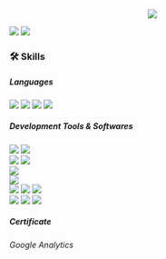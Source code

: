 <div align=center>  
  <img src="https://capsule-render.vercel.app/api?type=soft&color=6B8FC3&height=116&section=header&text=Hyunji%20Kim&fontSize=50&animation=fadeIn&fontColor=FFFFFF" /> 
</div>

<div align=left>
</div>

[<img src="https://img.shields.io/badge/Gmail-EA4335?style=flat-square&logo=Gmail&logoColor=white"/>](mailto:hjk021@khu.ac.kr) 
[<img src="https://img.shields.io/badge/Notion-000000?style=flat-square&logo=Notion&logoColor=white"/>](https://read-me.notion.site/Hyunji-Kim-9dbdb62cc84347feb85b3c58225bb63b)

### 🛠️ **Skills**

##### Languages
<img src="https://img.shields.io/badge/Python-3766AB?style=flat-square&logo=Python&logoColor=white"/> <img src="https://img.shields.io/badge/C++-00599C?style=flat-square&logo=C%2B%2B&logoColor=white"/> <img src="https://img.shields.io/badge/R-276DC3?style=flat-square&logo=R&logoColor=white"/> <img src="https://img.shields.io/badge/Dart-0175C2?style=flat-square&logo=Dart&logoColor=white"/> 

##### Development Tools & Softwares
<img src="https://img.shields.io/badge/Google Colab-F9AB00?style=flat-square&logo=GoogleColab&logoColor=white"/> <img src="https://img.shields.io/badge/Pytorch-EE4C2C?style=flat-square&logo=Pytorch&logoColor=white"/> <br>
<img src="https://img.shields.io/badge/Visual Studio-5C2D91?style=flat-square&logo=VisualStudio&logoColor=white"/> <img src="https://img.shields.io/badge/Visual Studio Code-007ACC?style=flat-square&logo=VisualStudioCode&logoColor=white"/> <br>
<img src="https://img.shields.io/badge/MySQL-4479A1?style=flat-square&logo=MySQL&logoColor=white"/> <br> 
<img src="https://img.shields.io/badge/RStudio-75AADB?style=flat-square&logo=RStudio&logoColor=white"/> <br>
<img src="https://img.shields.io/badge/Flutter-02569B?style=flat-square&logo=Flutter&logoColor=white"/> <img src="https://img.shields.io/badge/Firebase-FFCA28?style=flat-square&logo=Firebase&logoColor=white"/> <img src="https://img.shields.io/badge/Android Studio-3DDC84?style=flat-square&logo=AndroidStudio&logoColor=white"/> <br>
<img src="https://img.shields.io/badge/Linux-FCC624?style=flat-square&logo=Linux&logoColor=white"/> <img src="https://img.shields.io/badge/Ubuntu-E95420?style=flat-square&logo=Ubuntu&logoColor=white"/> <img src="https://img.shields.io/badge/Git-F05032?style=flat-square&logo=Git&logoColor=white"/> 

##### Certificate
###### Google Analytics

